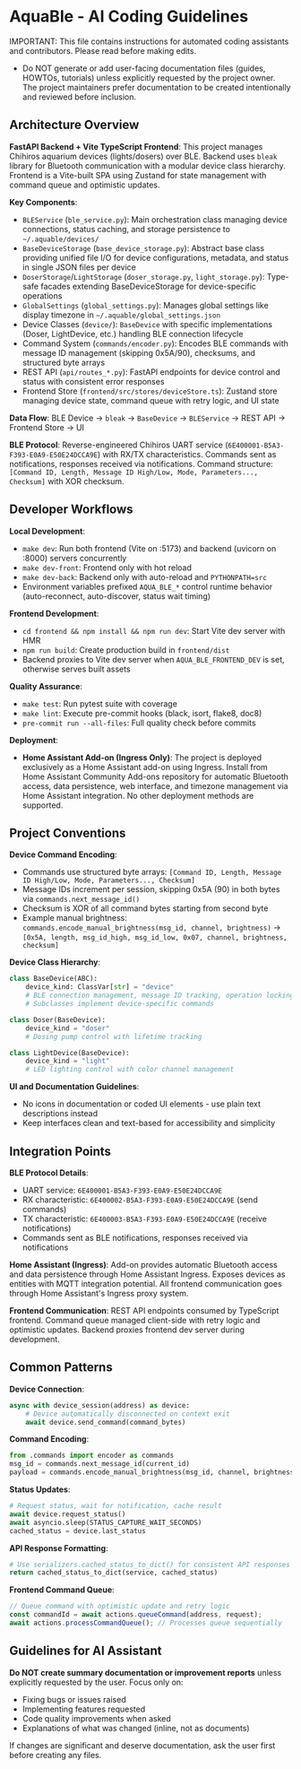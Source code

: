 # AquaBle - AI Coding Guidelines

IMPORTANT: This file contains instructions for automated coding assistants and contributors. Please read before making edits.

- Do NOT generate or add user-facing documentation files (guides, HOWTOs, tutorials) unless explicitly requested by the project owner. The project maintainers prefer documentation to be created intentionally and reviewed before inclusion.

## Architecture Overview

**FastAPI Backend + Vite TypeScript Frontend**: This project manages Chihiros aquarium devices (lights/dosers) over BLE. Backend uses `bleak` library for Bluetooth communication with a modular device class hierarchy. Frontend is a Vite-built SPA using Zustand for state management with command queue and optimistic updates.

**Key Components**:
- `BLEService` (`ble_service.py`): Main orchestration class managing device connections, status caching, and storage persistence to `~/.aquable/devices/`
- `BaseDeviceStorage` (`base_device_storage.py`): Abstract base class providing unified file I/O for device configurations, metadata, and status in single JSON files per device
- `DoserStorage`/`LightStorage` (`doser_storage.py`, `light_storage.py`): Type-safe facades extending BaseDeviceStorage for device-specific operations
- `GlobalSettings` (`global_settings.py`): Manages global settings like display timezone in `~/.aquable/global_settings.json`
- Device Classes (`device/`): `BaseDevice` with specific implementations (Doser, LightDevice, etc.) handling BLE connection lifecycle
- Command System (`commands/encoder.py`): Encodes BLE commands with message ID management (skipping 0x5A/90), checksums, and structured byte arrays
- REST API (`api/routes_*.py`): FastAPI endpoints for device control and status with consistent error responses
- Frontend Store (`frontend/src/stores/deviceStore.ts`): Zustand store managing device state, command queue with retry logic, and UI state

**Data Flow**: BLE Device → `bleak` → `BaseDevice` → `BLEService` → REST API → Frontend Store → UI

**BLE Protocol**: Reverse-engineered Chihiros UART service (`6E400001-B5A3-F393-E0A9-E50E24DCCA9E`) with RX/TX characteristics. Commands sent as notifications, responses received via notifications. Command structure: `[Command ID, Length, Message ID High/Low, Mode, Parameters..., Checksum]` with XOR checksum.

## Developer Workflows

**Local Development**:
- `make dev`: Run both frontend (Vite on :5173) and backend (uvicorn on :8000) servers concurrently
- `make dev-front`: Frontend only with hot reload
- `make dev-back`: Backend only with auto-reload and `PYTHONPATH=src`
- Environment variables prefixed `AQUA_BLE_*` control runtime behavior (auto-reconnect, auto-discover, status wait timing)

**Frontend Development**:
- `cd frontend && npm install && npm run dev`: Start Vite dev server with HMR
- `npm run build`: Create production build in `frontend/dist`
- Backend proxies to Vite dev server when `AQUA_BLE_FRONTEND_DEV` is set, otherwise serves built assets

**Quality Assurance**:
- `make test`: Run pytest suite with coverage
- `make lint`: Execute pre-commit hooks (black, isort, flake8, doc8)
- `pre-commit run --all-files`: Full quality check before commits

**Deployment**:
- **Home Assistant Add-on (Ingress Only)**: The project is deployed exclusively as a Home Assistant add-on using Ingress. Install from Home Assistant Community Add-ons repository for automatic Bluetooth access, data persistence, web interface, and timezone management via Home Assistant integration. No other deployment methods are supported.

## Project Conventions

**Device Command Encoding**:
- Commands use structured byte arrays: `[Command ID, Length, Message ID High/Low, Mode, Parameters..., Checksum]`
- Message IDs increment per session, skipping 0x5A (90) in both bytes via `commands.next_message_id()`
- Checksum is XOR of all command bytes starting from second byte
- Example manual brightness: `commands.encode_manual_brightness(msg_id, channel, brightness)` → `[0x5A, length, msg_id_high, msg_id_low, 0x07, channel, brightness, checksum]`

**Device Class Hierarchy**:
```python
class BaseDevice(ABC):
    device_kind: ClassVar[str] = "device"
    # BLE connection management, message ID tracking, operation locking
    # Subclasses implement device-specific commands

class Doser(BaseDevice):
    device_kind = "doser"
    # Dosing pump control with lifetime tracking

class LightDevice(BaseDevice):
    device_kind = "light"
    # LED lighting control with color channel management
```

**UI and Documentation Guidelines**:
- No icons in documentation or coded UI elements - use plain text descriptions instead
- Keep interfaces clean and text-based for accessibility and simplicity

## Integration Points

**BLE Protocol Details**:
- UART service: `6E400001-B5A3-F393-E0A9-E50E24DCCA9E`
- RX characteristic: `6E400002-B5A3-F393-E0A9-E50E24DCCA9E` (send commands)
- TX characteristic: `6E400003-B5A3-F393-E0A9-E50E24DCCA9E` (receive notifications)
- Commands sent as BLE notifications, responses received via notifications

**Home Assistant (Ingress)**: Add-on provides automatic Bluetooth access and data persistence through Home Assistant Ingress. Exposes devices as entities with MQTT integration potential. All frontend communication goes through Home Assistant's Ingress proxy system.

**Frontend Communication**: REST API endpoints consumed by TypeScript frontend. Command queue managed client-side with retry logic and optimistic updates. Backend proxies frontend dev server during development.

## Common Patterns

**Device Connection**:
```python
async with device_session(address) as device:
    # Device automatically disconnected on context exit
    await device.send_command(command_bytes)
```

**Command Encoding**:
```python
from .commands import encoder as commands
msg_id = commands.next_message_id(current_id)
payload = commands.encode_manual_brightness(msg_id, channel, brightness)
```

**Status Updates**:
```python
# Request status, wait for notification, cache result
await device.request_status()
await asyncio.sleep(STATUS_CAPTURE_WAIT_SECONDS)
cached_status = device.last_status
```

**API Response Formatting**:
```python
# Use serializers.cached_status_to_dict() for consistent API responses
return cached_status_to_dict(service, cached_status)
```

**Frontend Command Queue**:
```typescript
// Queue command with optimistic update and retry logic
const commandId = await actions.queueCommand(address, request);
await actions.processCommandQueue(); // Processes queue sequentially
```

## Guidelines for AI Assistant

**Do NOT create summary documentation or improvement reports** unless explicitly requested by the user. Focus only on:
- Fixing bugs or issues raised
- Implementing features requested
- Code quality improvements when asked
- Explanations of what was changed (inline, not as documents)

If changes are significant and deserve documentation, ask the user first before creating any files.
